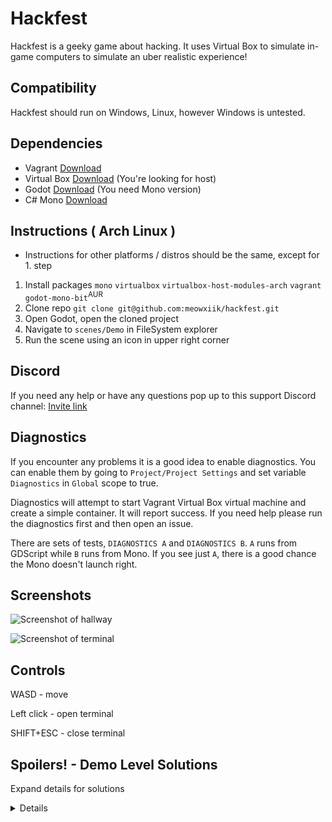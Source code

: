 # Hackfest

Hackfest is a geeky game about hacking. It uses Virtual Box to simulate in-game computers to simulate an uber realistic experience!

## Compatibility

Hackfest should run on Windows, Linux, however Windows is untested.

## Dependencies

- Vagrant [Download](https://www.vagrantup.com/downloads.html)
- Virtual Box [Download](https://www.virtualbox.org/wiki/Downloads) (You're looking for <Your OS> host)
- Godot [Download](https://godotengine.org/download/linux) (You need Mono version)
- C# Mono [Download](https://www.mono-project.com/download/stable) 

## Instructions ( Arch Linux )

* Instructions for other platforms / distros should be the same, except for 1. step

1. Install packages `mono` `virtualbox` `virtualbox-host-modules-arch` `vagrant` `godot-mono-bit`<sup>AUR</sup>
2. Clone repo `git clone git@github.com:meowxiik/hackfest.git`
3. Open Godot, open the cloned project
4. Navigate to `scenes/Demo` in FileSystem explorer
5. Run the scene using an icon in upper right corner

## Discord

If you need any help or have any questions pop up to this support Discord channel: [Invite link](https://discord.gg/3m27P4T) 

## Diagnostics

If you encounter any problems it is a good idea to enable diagnostics. You can enable them by going to `Project/Project Settings` and set variable `Diagnostics` in `Global` scope to true.

Diagnostics will attempt to start Vagrant Virtual Box virtual machine and create a simple container. It will report success. If you need help please run the diagnostics first and then open an issue.

There are sets of tests, `DIAGNOSTICS A` and `DIAGNOSTICS B`. `A` runs from GDScript while `B` runs from Mono. If you see just `A`, there is a good chance the Mono doesn't launch right.

## Screenshots

![Screenshot of hallway](https://i.imgur.com/ujAetXO.png)

![Screenshot of terminal](https://i.imgur.com/yX2SClH.png)

## Controls

WASD - move

Left click - open terminal

SHIFT+ESC - close terminal

## Spoilers! - Demo Level Solutions

Expand details for solutions

<details>
  
  For all levels, you need to click left on the little panel on the right to open the door controller command line.
  
  Exit the terminal with SHIFT+ESC
  
  Level 1, "Door is a device; Key is the number 1": Door is located in `/dev/by_id/door/in` You need to  `echo 1 > /dev/by_id/door/in`
  
  Level 2, "SSH Port is?": You need to `echo 22 > /dev/by_id/door/in`
  
  Level 3, "Find alpha": Key is hidden in `/bin/key_alpha`, it is 78963, so `echo 78963 > /dev/by_id/door/in`
  
  Level 4, "Double door conundrum": There are two doors, which open and close in for opposite signals. On `echo 1 > /dev/by_id/double_door/in` door 1 closes and door 2 opens. On `echo 0` the opposite. You need to `echo 0 > /dev/by_id/double_door/in && sleep 5 && echo 1 > /dev/by_id/double_door/in`. Then go stand between the doors.
  
  Level 5, "The Door will tell": You need to output `cat /dev/by_id/door/out`. The key is 1452, so the answer is to `echo 1452 > /dev/by_id/door/in`
  
</detials>
